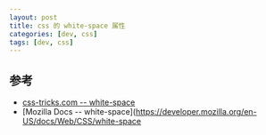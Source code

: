 ```yaml
---
layout: post
title: css 的 white-space 属性
categories: [dev, css]
tags: [dev, css]
---
```


## 参考

* [css-tricks.com -- white-space](https://css-tricks.com/almanac/properties/w/whitespace/)
* [Mozilla Docs -- white-space](https://developer.mozilla.org/en-US/docs/Web/CSS/white-space
